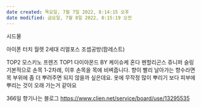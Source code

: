 ```yaml
---
date created: 목요일, 7월 7일 2022, 8:14:15 오후
date modified: 금요일, 7월 8일 2022, 8:15:19 오전
---
```


시드물

아이폰
터치 월렛 2세대
리얼포스
조셉공방(팜레스트)

TOP2 모스키노 프렌즈
TOP1 다이아몬드 BY 케이슈케 혼다
펜할리곤스 쥬니퍼 슬링
기본적으로 손목 1-2차례, 이후 손목을 목에 비벼줍니다. 향이 빨리 날아가는 향수라면 목 부위에 좀 더 뿌려주면 되지 않을까 싶은데요. 옷에 무작정 많이 뿌리기 보다 피부에 뿌리는 것이 오래 가는거 같아요

366일 향기나는 블로그
https://www.clien.net/service/board/use/13295535